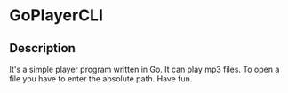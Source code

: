 # GoPlayerCLI

## Description
It's a simple player program written in Go. It can play mp3 files. To open a file you have to enter the absolute path. Have fun.
